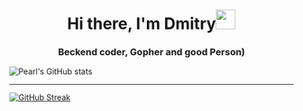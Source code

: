 <h1 align="center">Hi there, I'm Dmitry<img style="width=100px" src="https://github.com/blackcater/blackcater/blob/main/images/logo-golang.svg" height="35"/></h1>
<h3 align="center">Beckend coder, Gopher and good Person)</h3>

![Pearl's GitHub stats](https://github-readme-stats.vercel.app/api?username=pearlrx&show_icons=true&theme=radical)

---

[![GitHub Streak](https://streak-stats.demolab.com/?user=pearlrx&theme=tokyonight)](https://git.io/streak-stats)
